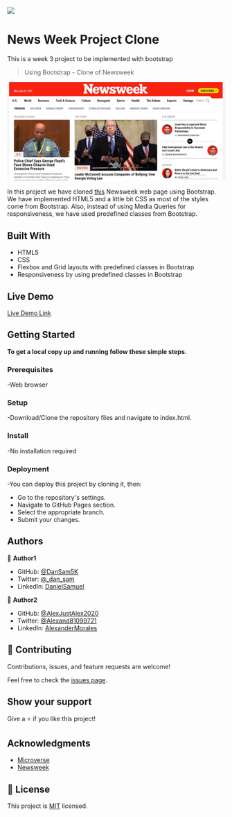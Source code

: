 ![](https://img.shields.io/badge/Microverse-blueviolet)

# News Week Project Clone
This is a week 3 project to be implemented with bootstrap
> Using Bootstrap - Clone of Newsweek

![screenshot](assets/newsweek.png)

In this project we have cloned [this](https://web.archive.org/web/20210120125445/https://www.newsweek.com/) Newsweek web page using Bootstrap. We have implemented HTML5 and a little bit CSS as most of the styles come from Bootstrap. Also, instead of using Media Queries for responsiveness, we have used predefined classes from Bootstrap. 

## Built With

- HTML5  
- CSS
- Flexbox and Grid layouts with predefined classes in Bootstrap
- Responsiveness by using predefined classes in Bootstrap

## Live Demo

[Live Demo Link](https://alexjustalex2020.github.io/bootstrap-project/)


## Getting Started

**To get a local copy up and running follow these simple steps.**

### Prerequisites

-Web browser

### Setup

-Download/Clone the repository files and navigate to index.html.

### Install

-No installation required

### Deployment

-You can deploy this project by cloning it, then:

- Go to the repository's settings.
- Navigate to GitHub Pages section.
- Select the appropriate branch.
- Submit your changes.


## Authors

👤 **Author1**

- GitHub: [@DanSam5K](https://github.com/DanSam5K)
- Twitter: [@_dan_sam](https://twitter.com/_dan_sam)
- LinkedIn: [DanielSamuel](https://www.linkedin.com/in/dansamuel//)


👤 **Author2**

- GitHub: [@AlexJustAlex2020 ](https://github.com/AlexJustAlex2020/)
- Twitter: [@Alexand81099721 ](https://twitter.com/Alexand81099721)
- LinkedIn: [AlexanderMorales](https://www.linkedin.com/in/alexander-morales-b8539898/)

## 🤝 Contributing

Contributions, issues, and feature requests are welcome!

Feel free to check the [issues page](../../issues/).

## Show your support

Give a ⭐️ if you like this project!

## Acknowledgments

- [Microverse](https://www.microverse.org/)
- [Newsweek](https://newsweek.com/)

## 📝 License

This project is [MIT](./MIT.md) licensed.
